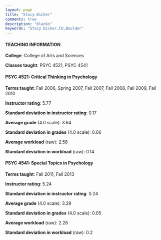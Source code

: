```yaml
---
layout: page
title: "Stacy Dicker" 
comments: true
description: "blanks"
keywords: "Stacy Dicker,CU,Boulder"
---
```

<head>
<script src="https://ajax.googleapis.com/ajax/libs/jquery/2.1.3/jquery.min.js"></script>
<script src="https://dl.dropboxusercontent.com/s/pc42nxpaw1ea4o9/highcharts.js?dl=0"></script>
<!-- <script src="../assets/js/highcharts.js"></script> -->
<style type="text/css">@font-face {
	font-family: "Bebas Neue";
	src: url(https://www.filehosting.org/file/details/544349/BebasNeue Regular.otf) format("opentype");
	}
	h1.Bebas { 
		font-family: "Bebas Neue", Verdana, Tahoma;
	}
</style>
</head>
	   
#### TEACHING INFORMATION

**College**: College of Arts and Sciences

**Classes taught**: PSYC 4521, PSYC 4541

#### PSYC 4521: Critical Thinking in Psychology

**Terms taught**: Fall 2006, Spring 2007, Fall 2007, Fall 2008, Fall 2009, Fall 2010

**Instructor rating**: 5.77

**Standard deviation in instructor rating**: 0.17

**Average grade** (4.0 scale): 3.64

**Standard deviation in grades** (4.0 scale): 0.06

**Average workload** (raw): 2.58

**Standard deviation in workload** (raw): 0.14

#### PSYC 4541: Special Topics in Psychology

**Terms taught**: Fall 2011, Fall 2013

**Instructor rating**: 5.24

**Standard deviation in instructor rating**: 0.24

**Average grade** (4.0 scale): 3.29

**Standard deviation in grades** (4.0 scale): 0.05

**Average workload** (raw): 2.28

**Standard deviation in workload** (raw): 0.2

